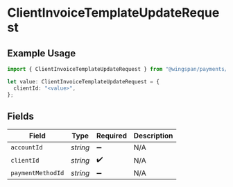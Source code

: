 # ClientInvoiceTemplateUpdateRequest

## Example Usage

```typescript
import { ClientInvoiceTemplateUpdateRequest } from "@wingspan/payments/sdk/models/shared";

let value: ClientInvoiceTemplateUpdateRequest = {
  clientId: "<value>",
};
```

## Fields

| Field              | Type               | Required           | Description        |
| ------------------ | ------------------ | ------------------ | ------------------ |
| `accountId`        | *string*           | :heavy_minus_sign: | N/A                |
| `clientId`         | *string*           | :heavy_check_mark: | N/A                |
| `paymentMethodId`  | *string*           | :heavy_minus_sign: | N/A                |